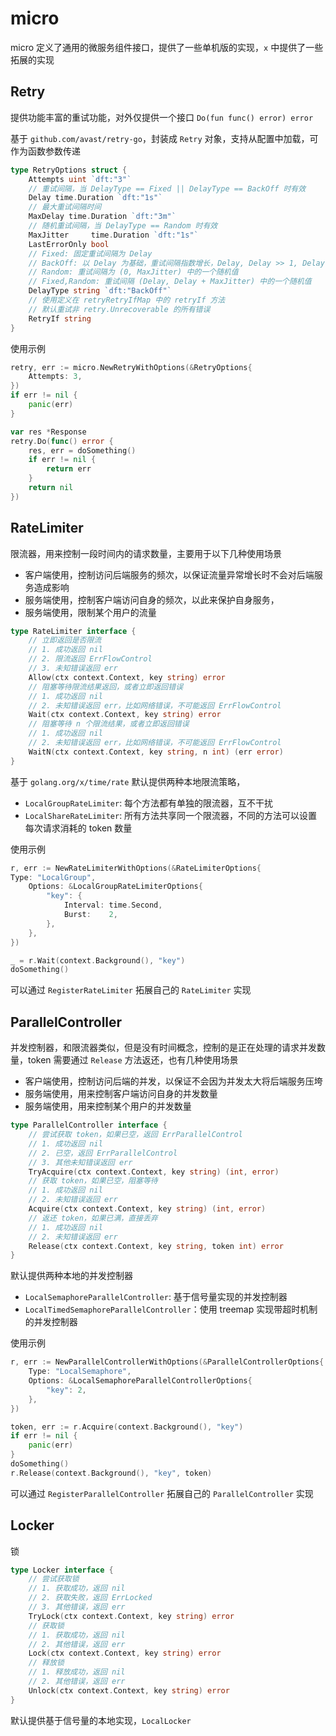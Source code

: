 # micro

micro 定义了通用的微服务组件接口，提供了一些单机版的实现，`x` 中提供了一些拓展的实现

## Retry

提供功能丰富的重试功能，对外仅提供一个接口 `Do(fun func() error) error`

基于 `github.com/avast/retry-go`，封装成 `Retry` 对象，支持从配置中加载，可作为函数参数传递

```go
type RetryOptions struct {
	Attempts uint `dft:"3"`
	// 重试间隔，当 DelayType == Fixed || DelayType == BackOff 时有效
	Delay time.Duration `dft:"1s"`
	// 最大重试间隔时间
	MaxDelay time.Duration `dft:"3m"`
	// 随机重试间隔，当 DelayType == Random 时有效
	MaxJitter     time.Duration `dft:"1s"`
	LastErrorOnly bool
	// Fixed: 固定重试间隔为 Delay
	// BackOff: 以 Delay 为基础，重试间隔指数增长，Delay, Delay >> 1, Delay >> 2
	// Random: 重试间隔为 (0, MaxJitter) 中的一个随机值
	// Fixed,Random: 重试间隔 (Delay, Delay + MaxJitter) 中的一个随机值
	DelayType string `dft:"BackOff"`
	// 使用定义在 retryRetryIfMap 中的 retryIf 方法
	// 默认重试非 retry.Unrecoverable 的所有错误
	RetryIf string
}
```

使用示例

```go
retry, err := micro.NewRetryWithOptions(&RetryOptions{
	Attempts: 3,
})
if err != nil {
	panic(err)
}

var res *Response
retry.Do(func() error {
	res, err = doSomething()
	if err != nil {
		return err
	}
	return nil
})
```

## RateLimiter

限流器，用来控制一段时间内的请求数量，主要用于以下几种使用场景

- 客户端使用，控制访问后端服务的频次，以保证流量异常增长时不会对后端服务造成影响
- 服务端使用，控制客户端访问自身的频次，以此来保护自身服务，
- 服务端使用，限制某个用户的流量

```go
type RateLimiter interface {
	// 立即返回是否限流
	// 1. 成功返回 nil
	// 2. 限流返回 ErrFlowControl
	// 3. 未知错误返回 err
	Allow(ctx context.Context, key string) error
	// 阻塞等待限流结果返回，或者立即返回错误
	// 1. 成功返回 nil
	// 2. 未知错误返回 err，比如网络错误，不可能返回 ErrFlowControl
	Wait(ctx context.Context, key string) error
	// 阻塞等待 n 个限流结果，或者立即返回错误
	// 1. 成功返回 nil
	// 2. 未知错误返回 err，比如网络错误，不可能返回 ErrFlowControl
	WaitN(ctx context.Context, key string, n int) (err error)
}
```

基于 `golang.org/x/time/rate` 默认提供两种本地限流策略，

- `LocalGroupRateLimiter`: 每个方法都有单独的限流器，互不干扰
- `LocalShareRateLimiter`: 所有方法共享同一个限流器，不同的方法可以设置每次请求消耗的 token 数量

使用示例

```go
r, err := NewRateLimiterWithOptions(&RateLimiterOptions{
Type: "LocalGroup",
	Options: &LocalGroupRateLimiterOptions{
		"key": {
			Interval: time.Second,
			Burst:    2,
		},
	},
})

_ = r.Wait(context.Background(), "key")
doSomething()
```

可以通过 `RegisterRateLimiter` 拓展自己的 `RateLimiter` 实现

## ParallelController

并发控制器，和限流器类似，但是没有时间概念，控制的是正在处理的请求并发数量，token 需要通过 `Release` 方法返还，也有几种使用场景

- 客户端使用，控制访问后端的并发，以保证不会因为并发太大将后端服务压垮
- 服务端使用，用来控制客户端访问自身的并发数量
- 服务端使用，用来控制某个用户的并发数量

```go
type ParallelController interface {
	// 尝试获取 token，如果已空，返回 ErrParallelControl
	// 1. 成功返回 nil
	// 2. 已空，返回 ErrParallelControl
	// 3. 其他未知错误返回 err
	TryAcquire(ctx context.Context, key string) (int, error)
	// 获取 token，如果已空，阻塞等待
	// 1. 成功返回 nil
	// 2. 未知错误返回 err
	Acquire(ctx context.Context, key string) (int, error)
	// 返还 token，如果已满，直接丢弃
	// 1. 成功返回 nil
	// 2. 未知错误返回 err
	Release(ctx context.Context, key string, token int) error
}
```

默认提供两种本地的并发控制器

- `LocalSemaphoreParallelController`: 基于信号量实现的并发控制器
- `LocalTimedSemaphoreParallelController`：使用 treemap 实现带超时机制的并发控制器

使用示例

```go
r, err := NewParallelControllerWithOptions(&ParallelControllerOptions{
	Type: "LocalSemaphore",
	Options: &LocalSemaphoreParallelControllerOptions{
		"key": 2,
	},
})

token, err := r.Acquire(context.Background(), "key")
if err != nil {
    panic(err)
}
doSomething()
r.Release(context.Background(), "key", token)
```

可以通过 `RegisterParallelController` 拓展自己的 `ParallelController` 实现

## Locker

锁

```go
type Locker interface {
	// 尝试获取锁
	// 1. 获取成功，返回 nil
	// 2. 获取失败，返回 ErrLocked
	// 3. 其他错误，返回 err
	TryLock(ctx context.Context, key string) error
	// 获取锁
	// 1. 获取成功，返回 nil
	// 2. 其他错误，返回 err
	Lock(ctx context.Context, key string) error
	// 释放锁
	// 1. 释放成功，返回 nil
	// 2. 其他错误，返回 err
	Unlock(ctx context.Context, key string) error
}
```

默认提供基于信号量的本地实现，`LocalLocker`
